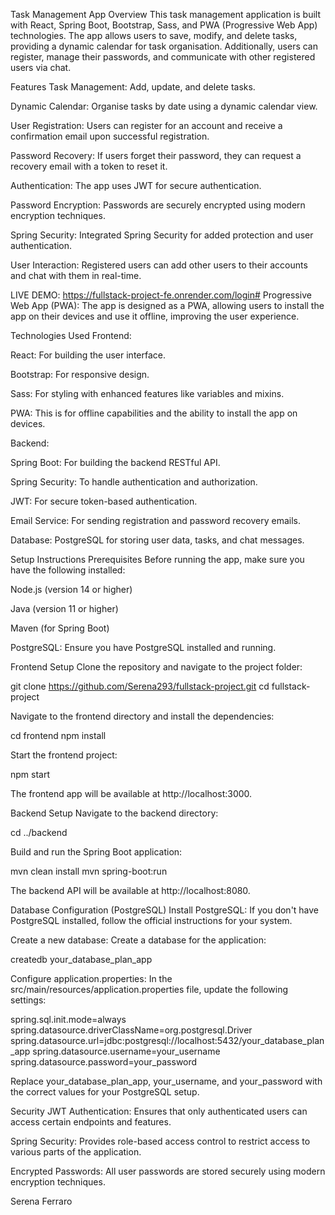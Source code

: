 Task Management App
Overview
This task management application is built with React, Spring Boot, Bootstrap, Sass, and PWA (Progressive Web App) technologies. The app allows users to save, modify, and delete tasks, providing a dynamic calendar for task organisation. Additionally, users can register, manage their passwords, and communicate with other registered users via chat.

Features
Task Management: Add, update, and delete tasks.

Dynamic Calendar: Organise tasks by date using a dynamic calendar view.

User Registration: Users can register for an account and receive a confirmation email upon successful registration.

Password Recovery: If users forget their password, they can request a recovery email with a token to reset it.

Authentication: The app uses JWT for secure authentication.

Password Encryption: Passwords are securely encrypted using modern encryption techniques.

Spring Security: Integrated Spring Security for added protection and user authentication.

User Interaction: Registered users can add other users to their accounts and chat with them in real-time.

LIVE DEMO: https://fullstack-project-fe.onrender.com/login#
Progressive Web App (PWA): The app is designed as a PWA, allowing users to install the app on their devices and use it offline, improving the user experience.

Technologies Used
Frontend:

React: For building the user interface.

Bootstrap: For responsive design.

Sass: For styling with enhanced features like variables and mixins.

PWA: This is for offline capabilities and the ability to install the app on devices.

Backend:

Spring Boot: For building the backend RESTful API.

Spring Security: To handle authentication and authorization.

JWT: For secure token-based authentication.

Email Service: For sending registration and password recovery emails.

Database: PostgreSQL for storing user data, tasks, and chat messages.

Setup Instructions
Prerequisites
Before running the app, make sure you have the following installed:

Node.js (version 14 or higher)

Java (version 11 or higher)

Maven (for Spring Boot)

PostgreSQL: Ensure you have PostgreSQL installed and running.

Frontend Setup
Clone the repository and navigate to the project folder:

git clone https://github.com/Serena293/fullstack-project.git cd fullstack-project

Navigate to the frontend directory and install the dependencies:

cd frontend npm install

Start the frontend project:

npm start

The frontend app will be available at http://localhost:3000.

Backend Setup
Navigate to the backend directory:

cd ../backend

Build and run the Spring Boot application:

mvn clean install mvn spring-boot:run

The backend API will be available at http://localhost:8080.

Database Configuration (PostgreSQL)
Install PostgreSQL: If you don't have PostgreSQL installed, follow the official instructions for your system.

Create a new database: Create a database for the application:

createdb your_database_plan_app

Configure application.properties: In the src/main/resources/application.properties file, update the following settings:

spring.sql.init.mode=always spring.datasource.driverClassName=org.postgresql.Driver spring.datasource.url=jdbc:postgresql://localhost:5432/your_database_plan_app spring.datasource.username=your_username spring.datasource.password=your_password

Replace your_database_plan_app, your_username, and your_password with the correct values for your PostgreSQL setup.

Security
JWT Authentication: Ensures that only authenticated users can access certain endpoints and features.

Spring Security: Provides role-based access control to restrict access to various parts of the application.

Encrypted Passwords: All user passwords are stored securely using modern encryption techniques.

Serena Ferraro
